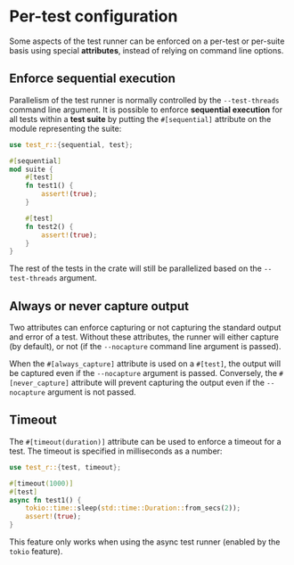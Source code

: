 # Per-test configuration

Some aspects of the test runner can be enforced on a per-test or per-suite basis using special **attributes**, instead of relying on command line options.

## Enforce sequential execution
Parallelism of the test runner is normally controlled by the `--test-threads` command line argument. It is possible to enforce **sequential execution** for all tests within a **test suite** by putting the `#[sequential]` attribute on the module representing the suite:

```rust
use test_r::{sequential, test};

#[sequential]
mod suite {
    #[test]
    fn test1() {
        assert!(true);
    }

    #[test]
    fn test2() {
        assert!(true);
    }
}
```

The rest of the tests in the crate will still be parallelized based on the `--test-threads` argument.

## Always or never capture output

Two attributes can enforce capturing or not capturing the standard output and error of a test. Without these attributes, the runner will either capture (by default), or not (if the `--nocapture` command line argument is passed).

When the `#[always_capture]` attribute is used on a `#[test]`, the output will be captured even if the `--nocapture` argument is passed. Conversely, the `#[never_capture]` attribute will prevent capturing the output even if the `--nocapture` argument is not passed.

## Timeout

The `#[timeout(duration)]` attribute can be used to enforce a timeout for a test. The timeout is specified in milliseconds as a number:

```rust
use test_r::{test, timeout};

#[timeout(1000)]
#[test]
async fn test1() {
    tokio::time::sleep(std::time::Duration::from_secs(2));
    assert!(true);
}
```

This feature only works when using the async test runner (enabled by the `tokio` feature).



